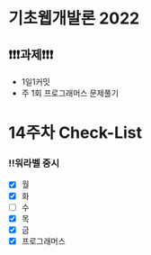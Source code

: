 # 기초웹개발론 2022

## ❗❗❗과제❗❗❗

- 1일1커밋
- 주 1회 프로그래머스 문제풀기

# 14주차 Check-List

### ‼️워라벨 중시

- [x] 월
- [x] 화
- [ ] 수
- [x] 목
- [x] 금
- [x] 프로그래머스
